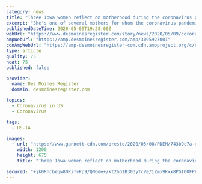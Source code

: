 ```yaml
---
category: news
title: "Three Iowa women reflect on motherhood during the coronavirus pandemic"
excerpt: "She's one of several mothers for whom the coronavirus pandemic has complicated what should be a day for family and togetherness. But instead of celebrating with everyone they love, Caulkin, Ashley Danielson and Megan Thomann will spend the day with as few people as possible to protect their newborns babies."
publishedDateTime: 2020-05-09T19:28:00Z
webUrl: "https://www.desmoinesregister.com/story/news/2020/05/09/coronavirus-alters-life-new-families-ahead-mothers-day/3095923001/"
ampWebUrl: "https://amp.desmoinesregister.com/amp/3095923001"
cdnAmpWebUrl: "https://amp-desmoinesregister-com.cdn.ampproject.org/c/s/amp.desmoinesregister.com/amp/3095923001"
type: article
quality: 75
heat: 75
published: false

provider:
  name: Des Moines Register
  domain: desmoinesregister.com

topics:
  - Coronavirus in US
  - Coronavirus

tags:
  - US-IA

images:
  - url: "https://www.gannett-cdn.com/presto/2020/05/08/PDEM/743b9c7a-ecea-4621-ac19-ae5626e88b1f-Veda1.JPG?auto=webp&crop=1535,864,x0,y409&format=pjpg&width=1200"
    width: 1200
    height: 675
    title: "Three Iowa women reflect on motherhood during the coronavirus pandemic"

secured: "+jk0Rncbeqw8OKiTvKp9/QNGde+/kt2hGIB303yTcVe/IZmx9Kxx8PGIOOFPPRPduQPcQgT96D8qrw8jweaNBGArI2gxsAit7obUx3J/d1WsJWPunV2SsV3AupYFmhd0dUBIxDdTicUmetfAZzAXgmFXrQxjOWlguPcgYscELPDNlIBNF3ykrkvYpVXbfkt4EMfq/nfY5lBMnBdUUiz2MLe7JnsszJ9ncWL/oO14lwUf9g4esMHDn+HXFPpmUD1q64fRcyXdlMsQZFCSPp5Hvd7i7mwZ52fvMu+cKcsNX8hqz7c+OHCnCPZ6XSRGupjD;2lHtV2IXOS0FDleqh0eyAA=="
---
```



